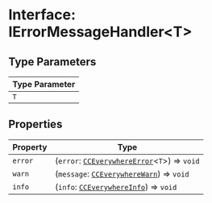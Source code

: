# Interface: IErrorMessageHandler<T\>

## Type Parameters

| Type Parameter |
| ------ |
| `T` |

## Properties

| Property | Type |
| ------ | ------ |
| `error` | (`error`: [`CCEverywhereError`](../../cc-everywhere-error/classes/cc-everywhere-error.md)<`T`\>) => `void` |
| `warn` | (`message`: [`CCEverywhereWarn`](../../cc-everywhere-error-types/interfaces/cc-everywhere-warn.md)) => `void` |
| `info` | (`info`: [`CCEverywhereInfo`](../../cc-everywhere-error-types/interfaces/cc-everywhere-info.md)) => `void` |
